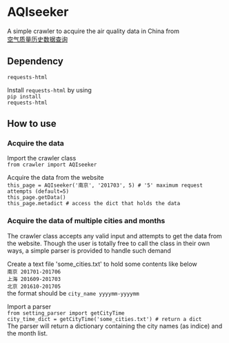 # AQIseeker
A simple crawler to acquire the air quality data in China from<br>
[空气质量历史数据查询](https://www.aqistudy.cn/historydata/daydata.php)

## Dependency
<code>requests-html</code>

Install <code>requests-html</code> by using<br>
<code>pip install requests-html</code>

## How to use
### Acquire the data
<p>Import the crawler class<br>
<code>from crawler import AQIseeker</code></p>

<p>
Acquire the data from the website<br>
    <code>this_page = AQIseeker('南京', '201703', 5) # '5' maximum request attempts (default=5)</code><br>
    <code>this_page.getData()</code><br>
    <code>this_page.metadict # access the dict that holds the data</code><br>
</p>


### Acquire the data of multiple cities and months
<p>The crawler class accepts any valid input and attempts to get the data from the website. Though the user is totally free to call the class in their own ways, a simple parser is provided to handle such demand</p>

<p>
Create a text file 'some_cities.txt' to hold some contents like below<br>
    <code>南京 201701-201706</code><br>
    <code>上海 201609-201703</code><br>
    <code>北京 201610-201705</code><br>
the format should be
    <code>city_name yyyymm-yyyymm</code><br>
</p>

<p>
Import a parser<br>
    <code>from setting_parser import getCityTime</code><br>
    <code>city_time_dict = getCityTime('some_cities.txt') # return a dict</code><br>
The parser will return a dictionary containing the city names (as indice) and the month list.
</p>
